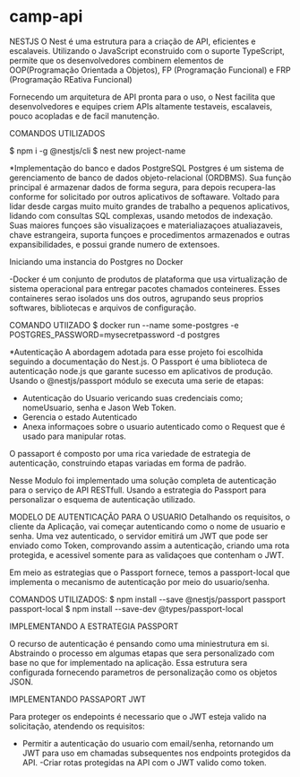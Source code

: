 # camp-api
NESTJS
O Nest é uma estrutura para a criação de API, eficientes e escalaveis. Utilizando o JavaScript econstruido com o suporte TypeScript, permite que os desenvolvedores combinem elementos de OOP(Programação Orientada a Objetos), FP (Programação Funcional) e FRP (Programação REativa Funcional)

Fornecendo um arquitetura de API pronta para o uso, o Nest facilita que desenvolvedores e equipes criem APIs altamente testaveis, escalaveis, pouco acopladas e de facil manutenção.

COMANDOS UTILIZADOS

$ npm i -g @nestjs/cli
$ nest new project-name

*Implementação do banco e dados PostgreSQL
Postgres é um sistema de gerenciamento de banco de dados objeto-relacional (ORDBMS). Sua função principal é armazenar dados de forma segura, para depois recupera-las conforme for solicitado por outros aplicativos de softaware. Voltado para lidar desde cargas muito muito grandes de trabalho a pequenos aplicativos, lidando com consultas SQL complexas, usando metodos de indexação. Suas maiores funçoes são visualizaçoes e materialiazaçoes atualiazaveis, chave estrangeira, suporta funçoes e procedimentos armazenados e outras expansibilidades, e possui grande numero de extensoes.

Iniciando uma instancia do Postgres no Docker 

-Docker é um conjunto de produtos de plataforma que usa virtualização de sistema operacional para entregar pacotes chamados conteineres. Esses containeres serao isolados uns dos outros, agrupando seus proprios softwares, bibliotecas e arquivos de configuração.

COMANDO UTIIZADO
$ docker run --name some-postgres -e POSTGRES_PASSWORD=mysecretpassword -d postgres



*Autenticação
A abordagem adotada para esse projeto foi escolhida seguindo a documentação do Nest.js. O Passport é uma biblioteca de autenticação node.js que garante sucesso em aplicativos de produção.
Usando o @nestjs/passport módulo se executa uma serie de etapas:

- Autenticação do Usuario vericando suas credenciais como; nomeUsuario, senha e Jason Web Token.
- Gerencia o estado Autenticado
- Anexa informaçoes sobre o usuario autenticado como o Request que é usado para manipular rotas.

O passaport é composto por uma rica variedade de estrategia de autenticação, construindo etapas variadas em forma de padrão.

Nesse Modulo foi implementado uma solução completa de autenticação para o serviço de API RESTfull. Usando a estrategia do Passport para personalizar o esquema de autenticação utilizado. 

MODELO DE AUTENTICAÇÃO PARA O USUARIO
Detalhando os requisitos, o cliente da Aplicação, vai começar autenticando como o nome de usuario e senha. Uma vez autenticado, o servidor emitirá um JWT que pode ser enviado como Token, comprovando assim a autenticação, criando uma rota protegida, e acessivel somente para as validaçoes que contenham o JWT.

Em meio as estrategias que o Passport fornece, temos a passport-local que implementa o mecanismo de autenticação por meio do usuario/senha.

COMANDOS UTILIZADOS:
$ npm install --save @nestjs/passport passport passport-local
$ npm install --save-dev @types/passport-local

IMPLEMENTANDO A ESTRATEGIA PASSPORT

O recurso de autenticação é pensando como uma miniestrutura em si. Abstraindo o processo em algumas etapas que sera personalizado com base no que for implementado na aplicação. Essa estrutura sera configurada fornecendo parametros de personalização como os objetos JSON.

IMPLEMENTANDO PASSAPORT JWT

Para proteger os endepoints é necessario que o JWT esteja valido na solicitação, atendendo os requisitos:

- Permitir a autenticação do usuario com email/senha, retornando um JWT para uso em chamadas subsequentes nos endpoints protegidos da API. 
-Criar rotas protegidas na API com o JWT valido como token.